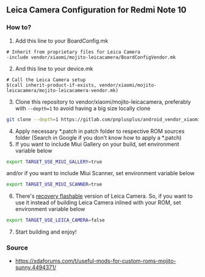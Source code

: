 ## Leica Camera Configuration for Redmi Note 10

### How to?

1. Add this line to your BoardConfig.mk
```
# Inherit from proprietary files for Leica Camera
-include vendor/xiaomi/mojito-leicacamera/BoardConfigVendor.mk
```
2. And this line to your device.mk
```
# Call the Leica Camera setup
$(call inherit-product-if-exists, vendor/xiaomi/mojito-leicacamera/mojito-leicacamera-vendor.mk)
```
3. Clone this repository to vendor/xiaomi/mojito-leicacamera, preferably with `--depth=1` to avoid having a big size locally clone
```sh
git clone --depth=1 https://gitlab.com/pnplusplus/android_vendor_xiaomi_mojito-leicacamera vendor/xiaomi/mojito-leicacamera
```
4. Apply necessary *.patch in patch folder to respective ROM sources folder (Search in Google if you don't know how to apply a *.patch)
5. If you want to include Miui Gallery on your build, set environment variable below
```sh
export TARGET_USE_MIUI_GALLERY=true
```
and/or if you want to include Miui Scanner, set environment variable below
```sh
export TARGET_USE_MIUI_SCANNER=true
```
6. There's [recovery flashable](https://xdaforums.com/t/mods-fixes-for-custom-roms-mojito-sunny.4494371/post-89361948) version of Leica Camera. So, if you want to use it instead of building Leica Camera inlined with your ROM, set environment variable below
```sh
export TARGET_USE_LEICA_CAMERA=false
```
7. Start building and enjoy!

### Source

- https://xdaforums.com/t/useful-mods-for-custom-roms-mojito-sunny.4494371/
